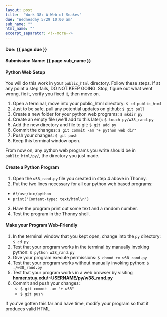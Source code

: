 ```yaml
---
layout: post
title:  "Work 38: A Web of Snakes"
due: "Wednesday 5/29 10:00 am"
sub_name: ""
html_name: ""
excerpt_separator: <!--more-->
---
```


#### Due: {{ page.due }}
#### Submission Name: {{ page.sub_name }}


#### Python Web Setup
You will do this work in your `public_html` directory. Follow these steps. If at any point a step fails, DO NOT KEEP GOING. Stop, figure out what went wrong, fix it, verify you fixed it, then move on.
1. Open a terminal, move into your public_html directory: `$ cd public_html`
2. Just to be safe, pull any potential updates on github: `$ git pull`
3. Create a new folder for your python web programs: `$ mkdir py`
4. Create an empty file (we'll add to this later): `$ touch py/w38_rand.py`
5. Add the new directory and file to git: `$ git add py`
6. Commit the changes: `$ git commit -am "+ python web dir"`
7. Push your changes: `$ git push`
8. Keep this terminal window open.

From now on, any python web programs you write should be in `public_html/py/`, the directory you just made.

#### Create a Python Program
1. Open the `w38_rand.py` file you created in step 4 above in Thonny.
2. Put the two lines necessary for all our python web based programs:
  - `#!/usr/bin/python`
  - `print('Content-type: text/html\n')`
3. Have the program print out some text and a random number.
4. Test the program in the Thonny shell.

#### Make your Program Web-Friendly
1. In the terminal window that you kept open, change into the `py` directory: `$ cd py`
2. Test that your program works in the terminal by manually invoking python: `$ python w38_rand.py`
3. Give your program execute permissions: `$ chmod +x w38_rand.py`
4. Test that your program works without manually invoking python: `$ ./w38_rand.py`
5. Test that your program works in a web browser by visiting __homer.stuy.edu/~USERNAME/py/w38_rand.py__
6. Commit and push your changes:
   - `$ git commit -am "+ w38"`
   - `$ git push`

If you've gotten this far and have time, modify your program so that it produces valid HTML
